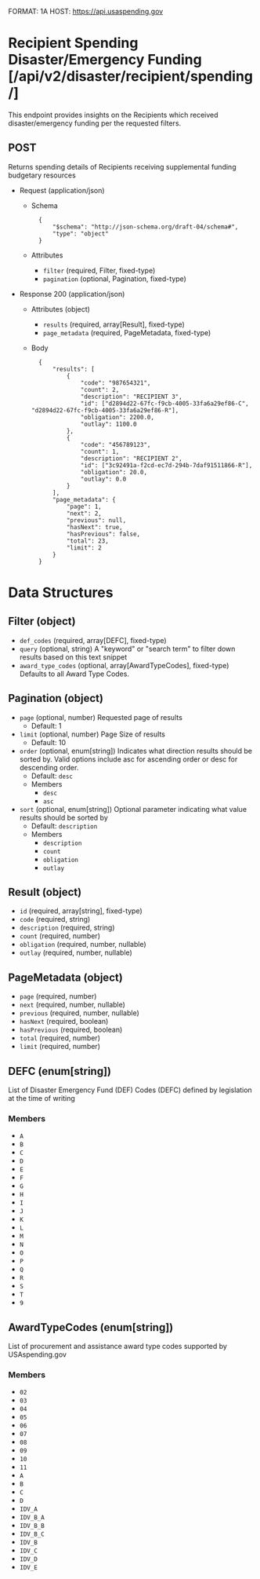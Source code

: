 FORMAT: 1A
HOST: https://api.usaspending.gov

# Recipient Spending Disaster/Emergency Funding [/api/v2/disaster/recipient/spending/]

This endpoint provides insights on the Recipients which received disaster/emergency funding per the requested filters.

## POST

Returns spending details of Recipients receiving supplemental funding budgetary resources

+ Request (application/json)
    + Schema

            {
                "$schema": "http://json-schema.org/draft-04/schema#",
                "type": "object"
            }

    + Attributes
        + `filter` (required, Filter, fixed-type)
        + `pagination` (optional, Pagination, fixed-type)

+ Response 200 (application/json)
    + Attributes (object)
        + `results` (required, array[Result], fixed-type)
        + `page_metadata` (required, PageMetadata, fixed-type)


    + Body

            {
                "results": [
                    {
                        "code": "987654321",
                        "count": 2,
                        "description": "RECIPIENT 3",
                        "id": ["d2894d22-67fc-f9cb-4005-33fa6a29ef86-C", "d2894d22-67fc-f9cb-4005-33fa6a29ef86-R"],
                        "obligation": 2200.0,
                        "outlay": 1100.0
                    },
                    {
                        "code": "456789123",
                        "count": 1,
                        "description": "RECIPIENT 2",
                        "id": ["3c92491a-f2cd-ec7d-294b-7daf91511866-R"],
                        "obligation": 20.0,
                        "outlay": 0.0
                    }
                ],
                "page_metadata": {
                    "page": 1,
                    "next": 2,
                    "previous": null,
                    "hasNext": true,
                    "hasPrevious": false,
                    "total": 23,
                    "limit": 2
                }
            }

# Data Structures

## Filter (object)
+ `def_codes` (required, array[DEFC], fixed-type)
+ `query` (optional, string)
    A "keyword" or "search term" to filter down results based on this text snippet
+ `award_type_codes` (optional, array[AwardTypeCodes], fixed-type)
    Defaults to all Award Type Codes.

## Pagination (object)
+ `page` (optional, number)
    Requested page of results
    + Default: 1
+ `limit` (optional, number)
    Page Size of results
    + Default: 10
+ `order` (optional, enum[string])
    Indicates what direction results should be sorted by. Valid options include asc for ascending order or desc for descending order.
    + Default: `desc`
    + Members
        + `desc`
        + `asc`
+ `sort` (optional, enum[string])
    Optional parameter indicating what value results should be sorted by
    + Default: `description`
    + Members
        + `description`
        + `count`
        + `obligation`
        + `outlay`

## Result (object)
+ `id` (required, array[string], fixed-type)
+ `code` (required, string)
+ `description` (required, string)
+ `count` (required, number)
+ `obligation` (required, number, nullable)
+ `outlay` (required, number, nullable)

## PageMetadata (object)
+ `page` (required, number)
+ `next` (required, number, nullable)
+ `previous` (required, number, nullable)
+ `hasNext` (required, boolean)
+ `hasPrevious` (required, boolean)
+ `total` (required, number)
+ `limit` (required, number)

## DEFC (enum[string])
List of Disaster Emergency Fund (DEF) Codes (DEFC) defined by legislation at the time of writing

### Members
+ `A`
+ `B`
+ `C`
+ `D`
+ `E`
+ `F`
+ `G`
+ `H`
+ `I`
+ `J`
+ `K`
+ `L`
+ `M`
+ `N`
+ `O`
+ `P`
+ `Q`
+ `R`
+ `S`
+ `T`
+ `9`

## AwardTypeCodes (enum[string])
List of procurement and assistance award type codes supported by USAspending.gov

### Members
+ `02`
+ `03`
+ `04`
+ `05`
+ `06`
+ `07`
+ `08`
+ `09`
+ `10`
+ `11`
+ `A`
+ `B`
+ `C`
+ `D`
+ `IDV_A`
+ `IDV_B_A`
+ `IDV_B_B`
+ `IDV_B_C`
+ `IDV_B`
+ `IDV_C`
+ `IDV_D`
+ `IDV_E`
